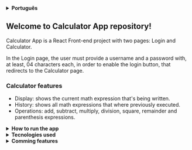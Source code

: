 <details>
  <summary><strong>Português</strong></summary><br />
  
## Bem vindo(a) ao repositório Calculator-App!
  
Calculator App é um Projeto React Front-end com duas páginas: Login e Calculator (calculadora).
  
Na página de Login, o usuário precisa prover um nome de usuário e senha com, pelo menos, 04 caractéres cada, para habilitar o botão de login, que redireciona para a página da calculadora.
  
### Funcionalidades da calculadora

- Display: mostra a expressão matemática que esta sendo atualmente escrita.
- History: mostra todas as expressões matemáticas previamente executadas.
- Operações: adicionar, subtrair, multiplicar, potência ao quadrado, resto e expressões com parênteses.

### Como iniciar a aplicação

1. Clone o repositório.

  - `git clone git@github.com:FernandoCavalcantii/Calculator-App.git`
  
  2. Entre na pasta clonada.
  
  - `cd Calculator-App`

  3. Instale as dependências.

  - `npm install`

  4. iniciar.
  
  - `npm start`  
  
### Tecnologias utilizadas
  
  - JavaScript.
  - React.
  - CSS.
  - HTML.
  
### Em breve
  
- Raiz quadrada.

</details>  

## Welcome to Calculator App repository!

Calculator App is a React Front-end project with two pages: Login and Calculator.

In the Login page, the user must provide a username and a password with, at least, 04 characters each, in order to enable the login button, that redirects to the Calculator page.

### Calculator features

- Display: shows the current math expression that's being written.
- History: shows all math expressions that where previously executed.
- Operations: add, subtract, multiply, division, square, remainder and parenthesis expressions.

<details>
  <summary><strong>How to run the app</strong></summary><br />

  1. Clone the repository.

  - `git clone git@github.com:FernandoCavalcantii/calculator-app.git`
  
  2. Enter in the folder you just cloned.
  
  - `cd Calculator-App`

  3. Install dependencies.

  - `npm install`

  4. Start.
  
  - `npm start`
</details>

<details>
<summary><strong>Tecnologies used</strong></summary><br />

- JavaScript.
- React.
- CSS.
- HTML.
</details>


<details>
<summary><strong>Comming features</strong></summary><br />

- Square root.
</details>

